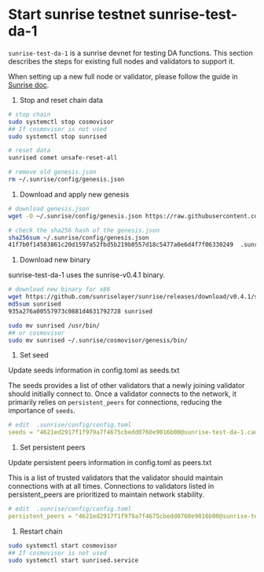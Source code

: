# Start sunrise testnet sunrise-test-da-1

`sunrise-test-da-1` is a sunrise devnet for testing DA functions. This section describes the steps for existing full nodes and validators to support it.

When setting up a new full node or validator, please follow the guide in [Sunrise doc](https://docs.sunriselayer.io/run-a-sunrise-node/types/consensus).

1. Stop and reset chain data

```bash
# stop chain
sudo systemctl stop cosmovisor
## If cosmovisor is not used
sudo systemctl stop sunrised

# reset data
sunrised comet unsafe-reset-all

# remove old genesis.json
rm ~/.sunrise/config/genesis.json
```

1. Download and apply new genesis

```bash
# download genesis.json 
wget -O ~/.sunrise/config/genesis.json https://raw.githubusercontent.com/sunriselayer/network/main/sunrise-test-da-1/genesis.json

# check the sha256 hash of the genesis.json
sha256sum ~/.sunrise/config/genesis.json
41f7b0f14583861c20d1597a52fbd5b219b0557d18c5477a0e6d4f7f06330249  .sunrise/config/genesis.json
```

1. Download new binary

sunrise-test-da-1 uses the sunrise-v0.4.1 binary.

```bash
# download new binary for x86
wget https://github.com/sunriselayer/sunrise/releases/download/v0.4.1/sunrised
md5sum sunrised
935a276a00557973c0881d4631792728 sunrised

sudo mv sunrised /usr/bin/
## or cosmovisor
sudo mv sunrised ~/.sunrise/cosmovisor/genesis/bin/
```

1. Set seed

Update seeds information in config.toml as seeds.txt

The seeds provides a list of other validators that a newly joining validator should initially connect to.
Once a validator connects to the network, it primarily relies on `persistent_peers` for connections, reducing the importance of `seeds`.

```yml
# edit  .sunrise/config/config.toml
seeds = "4621ed2917f1f979a7f4675cbedd0760e9016b00@sunrise-test-da-1.cauchye.net:26656"
```

1. Set persistent peers

Update persistent peers information in config.toml as peers.txt

This is a list of trusted validators that the validator should maintain connections with at all times.
Connections to validators listed in persistent_peers are prioritized to maintain network stability.

```yml
# edit  .sunrise/config/config.toml
persistent_peers = "4621ed2917f1f979a7f4675cbedd0760e9016b00@sunrise-test-da-1.cauchye.net:26656"
```

1. Restart chain

```bash
sudo systemctl start cosmovisor
## If cosmovisor is not used
sudo systemctl start sunrised.service
```
